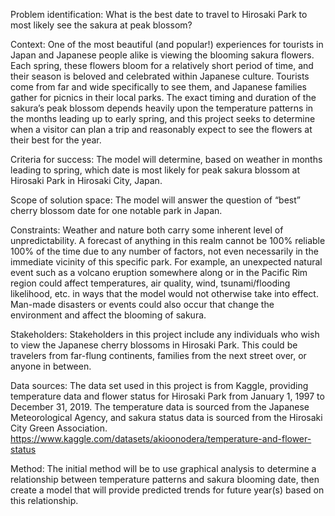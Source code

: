 Problem identification: What is the best date to travel to Hirosaki Park to most likely see the sakura at peak blossom?

Context: One of the most beautiful (and popular!) experiences for tourists in Japan and Japanese people alike is viewing the blooming sakura flowers. Each spring, these flowers bloom for a relatively short period of time, and their season is beloved and celebrated within Japanese culture. Tourists come from far and wide specifically to see them, and Japanese families gather for picnics in their local parks. The exact timing and duration of the sakura’s peak blossom depends heavily upon the temperature patterns in the months leading up to early spring, and this project seeks to determine when a visitor can plan a trip and reasonably expect to see the flowers at their best for the year.

Criteria for success: The model will determine, based on weather in months leading to spring, which date is most likely for peak sakura blossom at Hirosaki Park in Hirosaki City, Japan. 

Scope of solution space: The model will answer the question of “best” cherry blossom date for one notable park in Japan.

Constraints: Weather and nature both carry some inherent level of unpredictability. A forecast of anything in this realm cannot be 100% reliable 100% of the time due to any number of factors, not even necessarily in the immediate vicinity of this specific park. For example, an unexpected natural event such as a volcano eruption somewhere along or in the Pacific Rim region could affect temperatures, air quality, wind, tsunami/flooding likelihood, etc. in ways that the model would not otherwise take into effect. Man-made disasters or events could also occur that change the environment and affect the blooming of sakura.

Stakeholders: Stakeholders in this project include any individuals who wish to view the Japanese cherry blossoms in Hirosaki Park. This could be travelers from far-flung continents, families from the next street over, or anyone in between.

Data sources: The data set used in this project is from Kaggle, providing temperature data and flower status for Hirosaki Park from January 1, 1997 to December 31, 2019. The temperature data is sourced from the Japanese Meteorological Agency, and sakura status data is sourced from the Hirosaki City Green Association.
https://www.kaggle.com/datasets/akioonodera/temperature-and-flower-status

Method: The initial method will be to use graphical analysis to determine a relationship between temperature patterns and sakura blooming date, then create a model that will provide predicted trends for future year(s) based on this relationship.

